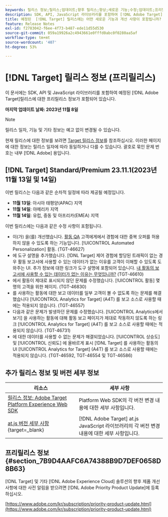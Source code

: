 ```yaml
---
keywords: 릴리스 정보;릴리스;업데이트;향후 릴리스;향상;새로운 기능;수정;업데이트;프리릴리스
description: SDK, API, JavaScript 라이브러리를 포함하여 [!DNL Adobe Target]의 예정된 릴리스에 포함된 새로운 기능 및 개선, 수정 사항에 대해 알아봅니다.
title: 예정된  [!DNL Target] 릴리스에는 어떤 새로운 기능과 개선 사항이 포함됩니까?
feature: Release Notes
exl-id: f2783042-f6ee-4f73-b487-ede11d55d530
source-git-commit: 059a19926a2c4943661e0fffd0abc0f0280aa5af
workflow-type: tm+mt
source-wordcount: '407'
ht-degree: 53%

---
```


# [!DNL Target] 릴리스 정보 (프리릴리스)

이 문서에는 SDK, API 및 JavaScript 라이브러리를 포함하여 예정된 [!DNL Adobe Target]릴리스에 대한 프리릴리스 정보가 포함되어 있습니다.

**마지막 업데이트 날짜: 2023년 11월 8일**

>[!NOTE]
>
>릴리스 일자, 기능 및 기타 정보는 예고 없이 변경될 수 있습니다.
>
>현재 릴리스에 대한 정보를 보려면 [Target 릴리스 정보](release-notes.md)를 참조하십시오. 이러한 페이지에 대한 정보는 릴리스 일자에 따라 동일하거나 다를 수 있습니다. 괄호로 묶인 문제 번호는 내부 [!DNL Adobe] 용입니다.

## [!DNL Target] Standard/Premium 23.11.1(2023년 11월 13일 및 14일)

이번 릴리스는 다음과 같은 순차적 일정에 따라 제공될 예정입니다.

* **11월 13일**: 아시아 태평양(APAC) 지역
* **11월 14일**: 아메리카 지역
* **11월 14일**: 유럽, 중동 및 아프리카(EMEA) 지역

이번 릴리스에는 다음과 같은 수정 사항이 포함됩니다.

* 이(가) 을(를) 개선했습니다. [활동 QA](/help/main/c-activities/c-activity-qa/activity-qa.md) 고객에게에서 경험에 대한 중복 오퍼를 허용하지 않을 수 있도록 하는 기능입니다. [!UICONTROL Automated Personalization] 활동. (TGT-46627)
* 에 도구 설명을 추가했습니다. [!DNL Target] 제어 경험에 할당된 트래픽이 없는 경우 활동 보고서에 사용할 수 있는 데이터가 없는 이유를 고객이 이해할 수 있도록 도와주는 UI. 추가 정보에 대한 링크가 도구 설명에 포함되어 있습니다. [내 활동의 보고서에 사용할 수 있는 데이터가 없는 이유는 무엇입니까?](/help/main/c-reports/reporting-frequently-asked-questions.md#section_E4722F6445884130951DF79981C8289B) (TGT-46610)
* 에서 활동이 제대로 표시되지 않던 문제를 수정했습니다. [!UICONTROL 활동] 몇 명의 고객을 위한 페이지. (TGT-46830)
* 를 사용하는 활동에 대한 보고 데이터를 일부 고객이 볼 수 없도록 하는 문제를 해결했습니다 [!UICONTROL Analytics for Target] (A4T) 를 보고 소스로 사용할 때에는 적용되지 않습니다. (TGT-46557)
* 다음과 같은 문제가 발생하던 문제를 수정했습니다. [!UICONTROL Analytics에서 보기] 을 사용하는 활동에 대해 활동 보고 페이지가 제대로 작동하지 않도록 하는 링크 [!UICONTROL Analytics for Target] (A4T) 를 보고 소스로 사용할 때에는 적용되지 않습니다. (TGT-46731)
* 에 대한 데이터를 사용할 수 없는 문제가 해결되었습니다. [!UICONTROL 상승도] 및 [!UICONTROL 신뢰도] 에 올바르게 표시 [!DNL Target] 를 사용하는 활동의 UI [!UICONTROL Analytics for Target] (A4T) 를 보고 소스로 사용할 때에는 적용되지 않습니다. (TGT-46592, TGT-46554 및 TGT-46586)

## 추가 릴리스 정보 및 버전 세부 정보

| 리소스 | 세부 사항 |
|--- |--- |
| [릴리스 정보: Adobe Target Platform Experience Web SDK](https://experienceleague.adobe.com/docs/experience-platform/edge/release-notes.html?lang=ko-KR) | Platform Web SDK의 각 버전 변경 내용에 대한 세부 사항입니다. |
| [at.js 버전 세부 사항](https://experienceleague.corp.adobe.com/docs/target-dev/developer/client-side/at-js-implementation/target-atjs-versions.html){target=_blank} | [!DNL Adobe Target] at.js JavaScript 라이브러리의 각 버전 변경 내용에 대한 세부 사항입니다. |

## 프리릴리스 정보 {#section_7B9D4AAFC6A74388B9D7DEF0658D8B63}

[!DNL Target] 및 기타 [!DNL Adobe Experience Cloud] 솔루션의 향후 제품 개선 사항에 대한 사전 알림을 받으려면 [!DNL Adobe Priority Product Update]에 등록하십시오.

[https://www.adobe.com/kr/subscription/priority-product-update.html](https://www.adobe.com/kr/subscription/priority-product-update.html)
